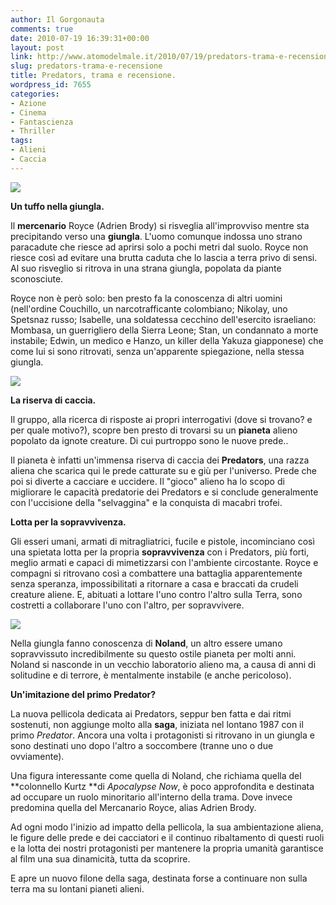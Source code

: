 ```yaml
---
author: Il Gorgonauta
comments: true
date: 2010-07-19 16:39:31+00:00
layout: post
link: http://www.atomodelmale.it/2010/07/19/predators-trama-e-recensione/
slug: predators-trama-e-recensione
title: Predators, trama e recensione.
wordpress_id: 7655
categories:
- Azione
- Cinema
- Fantascienza
- Thriller
tags:
- Alieni
- Caccia
---
```


[![](http://www.atomodelmale.it/wp-content/uploads/2010/07/Predators-locandina-202x300.jpg)](http://www.atomodelmale.it/wp-content/uploads/2010/07/Predators-locandina.jpg)


**Un tuffo nella giungla.**

Il **mercenario** Royce (Adrien  Brody) si risveglia  all'improvviso mentre sta precipitando verso una **giungla**. L'uomo  comunque indossa uno strano paracadute che riesce ad aprirsi solo a  pochi metri dal suolo. Royce non riesce così ad evitare una brutta  caduta che lo lascia a terra privo di sensi. Al suo risveglio si ritrova  in una strana giungla, popolata da piante sconosciute.<!-- more -->



Royce non è però solo: ben presto fa la conoscenza di altri uomini  (nell'ordine Couchillo, un narcotrafficante colombiano; Nikolay, uno  Spetsnaz russo; Isabelle, una soldatessa cecchino dell'esercito   israeliano: Mombasa, un guerrigliero della Sierra  Leone;  Stan, un  condannato a  morte instabile; Edwin, un  medico e Hanzo,  un killer  della Yakuza giapponese) che come lui si sono ritrovati, senza  un'apparente spiegazione, nella stessa giungla.


[![](http://www.atomodelmale.it/wp-content/uploads/2010/07/predators-300x180.jpg)](http://www.atomodelmale.it/wp-content/uploads/2010/07/predators.jpg)


**La riserva di caccia.**

Il gruppo, alla ricerca di risposte ai propri interrogativi (dove si trovano? e per quale motivo?), scopre ben presto di trovarsi su un **pianeta** alieno popolato da ignote creature. Di cui purtroppo sono le nuove prede..

Il pianeta è infatti un'immensa riserva di caccia dei **Predators**, una razza aliena che scarica qui le prede catturate su e giù per l'universo. Prede che poi si diverte a cacciare e uccidere. Il "gioco" alieno ha lo scopo di migliorare le capacità predatorie dei Predators e si conclude generalmente con l'uccisione della "selvaggina" e la conquista di macabri trofei.

**Lotta per la sopravvivenza.**

Gli esseri umani, armati di mitragliatrici, fucile e pistole, incominciano così una spietata lotta per la propria **sopravvivenza** con i Predators, più forti, meglio armati e capaci di mimetizzarsi con l'ambiente circostante. Royce e compagni si ritrovano così a combattere una battaglia apparentemente senza speranza, impossibilitati a ritornare a casa e braccati da crudeli creature aliene. E, abituati a lottare l'uno contro l'altro sulla Terra, sono costretti a collaborare l'uno con l'altro, per sopravvivere.


[![](http://www.atomodelmale.it/wp-content/uploads/2010/07/predators-2-300x159.jpg)](http://www.atomodelmale.it/wp-content/uploads/2010/07/predators-2.jpg)


Nella giungla fanno conoscenza di **Noland**, un altro essere umano sopravvissuto incredibilmente su questo ostile pianeta per molti anni. Noland si nasconde in un vecchio laboratorio alieno ma, a causa di anni di solitudine e di terrore, è mentalmente instabile (e anche pericoloso).

**Un'imitazione del primo Predator?**

La nuova pellicola dedicata ai Predators, seppur ben fatta e dai ritmi sostenuti, non aggiunge molto alla **saga**, iniziata nel lontano 1987 con il primo _Predator_. Ancora una volta i protagonisti si ritrovano in un giungla e sono destinati uno dopo l'altro a soccombere (tranne uno o due ovviamente).

Una figura interessante come quella di Noland, che richiama quella del **colonnello Kurtz **di _Apocalypse Now_, è poco approfondita e destinata ad occupare un ruolo minoritario all'interno della trama. Dove invece predomina quella del Mercanario Royce, alias Adrien  Brody.

Ad ogni modo l'inizio ad impatto della pellicola, la sua ambientazione aliena, le figure delle prede e dei cacciatori e il continuo ribaltamento di questi ruoli e la lotta dei nostri protagonisti per mantenere la propria umanità garantisce al film una sua dinamicità, tutta da scoprire.

E apre un nuovo filone della saga, destinata forse a continuare non sulla terra ma su lontani pianeti alieni.
